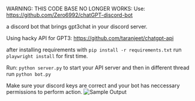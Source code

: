 WARNING: THIS CODE BASE NO LONGER WORKS: Use: https://github.com/Zero6992/chatGPT-discord-bot

a discord bot that brings gpt3chat in your discord server.

Using hacky API for GPT3: https://github.com/taranjeet/chatgpt-api


after installing requirements with `pip install -r requirements.txt`
run `playwright install` for first time.

Run: `python server.py` to start your API server
and then in different thread run `python bot.py`


Make sure your discord keys are correct and your bot has neccessary permissions to perform action.
![Sample Output](https://pbs.twimg.com/media/FjNCJTlUUAAZBvg?format=png&name=900x900)

